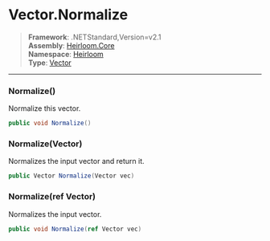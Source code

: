 # Vector.Normalize

> **Framework**: .NETStandard,Version=v2.1  
> **Assembly**: [Heirloom.Core][0]  
> **Namespace**: [Heirloom][0]  
> **Type**: [Vector][1]  

--------------------------------------------------------------------------------

### Normalize()

Normalize this vector.

```cs
public void Normalize()
```

### Normalize(Vector)

Normalizes the input vector and return it.

```cs
public Vector Normalize(Vector vec)
```

### Normalize(ref Vector)

Normalizes the input vector.

```cs
public void Normalize(ref Vector vec)
```

[0]: ..\Heirloom.Core.md
[1]: Heirloom.Vector.md
